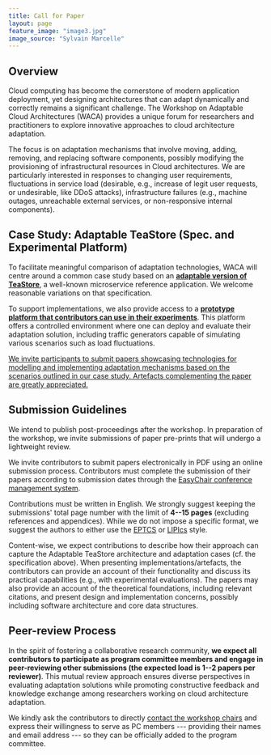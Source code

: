 ```yaml
---
title: Call for Paper
layout: page
feature_image: "image3.jpg"
image_source: "Sylvain Marcelle"
---
```


## Overview

Cloud computing has become the cornerstone of modern application deployment, yet designing architectures that can adapt dynamically and correctly remains a significant challenge. The Workshop on Adaptable Cloud Architectures (WACA) provides a unique forum for researchers and practitioners to explore innovative approaches to cloud architecture adaptation.

The focus is on adaptation mechanisms that involve moving, adding, removing, and replacing software components, possibly modifying the provisioning of infrastructural resources in Cloud architectures. We are particularly interested in responses to changing user requirements, fluctuations in service load (desirable, e.g., increase of legit user requests, or undesirable, like DDoS attacks), infrastructure failures (e.g., machine outages, unreachable external services, or non-responsive internal components).

## Case Study: Adaptable TeaStore (Spec. and Experimental Platform)
To facilitate meaningful comparison of adaptation technologies, WACA will centre around a common case study based on an **[adaptable version of TeaStore](https://arxiv.org/pdf/2412.16060)**, a well-known microservice reference application. We welcome reasonable variations on that specification.

To support implementations, we also provide access to a **[prototype platform that contributors can use in their experiments](https://gitlab.inria.fr/adaptable-teastore/experimentation-platform#)**. This platform offers a controlled environment where one can deploy and evaluate their adaptation solution, including traffic generators capable of simulating various scenarios such as load fluctuations.

<div class="text-center bg-warning">
<u>We invite participants to submit papers showcasing technologies for modelling and implementing adaptation mechanisms based on the scenarios outlined in our case study. Artefacts complementing the paper are greatly appreciated.</u></div>

## Submission Guidelines

We intend to publish post-proceedings after the workshop. In preparation of the workshop, we invite submissions of paper pre-prints that will undergo a lightweight review.

We invite contributors to submit papers electronically in PDF using an online submission process. Contributors must complete the submission of their papers according to submission dates through the [EasyChair conference management system](https://easychair.org/conferences?conf=waca2025).

Contributions must be written in English. We strongly suggest keeping the submissions' total page number with the limit of **4--15 pages** (excluding references and appendices). While we do not impose a specific format, we suggest the authors to either use the [EPTCS](https://cgi.cse.unsw.edu.au/~eptcs/style.shtml) or [LIPIcs](https://submission.dagstuhl.de/series/details/LIPIcs#author) style.

Content-wise, we expect contributions to describe how their approach can capture the Adaptable TeaStore architecture and adaptation cases (cf. the specification above). When presenting implementations/artefacts, the contributors can provide an account of their functionality and discuss its practical capabilities (e.g., with experimental evaluations). The papers may also provide an account of the theoretical foundations, including relevant citations, and present design and implementation concerns, possibly including software architecture and core data structures.

## Peer-review Process

In the spirit of fostering a collaborative research community, **we expect all contributors to participate as program committee members and engage in peer-reviewing other submissions (the expected load is 1--2 papers per reviewer)**. This mutual review approach ensures diverse perspectives in evaluating adaptation solutions while promoting constructive feedback and knowledge exchange among researchers working on cloud architecture adaptation. 

We kindly ask the contributors to directly [contact the workshop chairs]({{site.url}}/committees) and express their willingness to serve as PC members --- providing their names and email address --- so they can be officially added to the program committee.